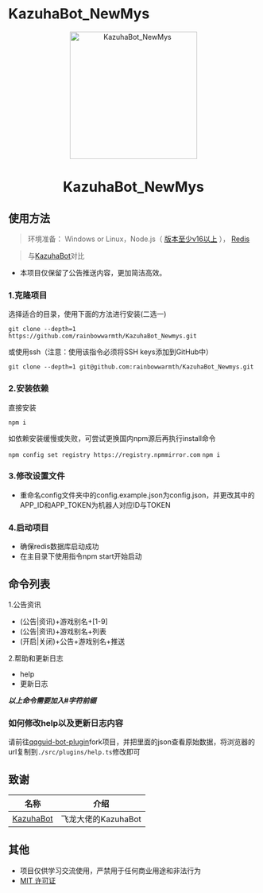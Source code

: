 # KazuhaBot_NewMys

<p align="center">
  <a href="https://github.com/rainbowwarmth/KazuhaBot_Newmys"><img src="https://upload-bbs.miyoushe.com/upload/2021/12/05/82642572/3196a8010ff14dd131d5192ba9b9743a_5729765311568100837.jpg?x-oss-process=image/resize,s_600/quality,q_80/auto-orient,0/interlace,1/format,jpg" width="256" height="256" alt="KazuhaBot_NewMys"></a>
</p>
<h1 align = "center">KazuhaBot_NewMys</h1>

## 使用方法
> 环境准备： Windows or Linux，Node.js（ [版本至少v16以上](http://nodejs.cn/download/) ）， [Redis](https://redis.io/docs/getting-started/installation/ )

> 与[KazuhaBot](https://github.com/feilongproject/KazuhaBot)对比
 * 本项目仅保留了公告推送内容，更加简洁高效。

### 1.克隆项目
选择适合的目录，使用下面的方法进行安装(二选一)

`git clone --depth=1 https://github.com/rainbowwarmth/KazuhaBot_Newmys.git`

或使用ssh（注意：使用该指令必须将SSH keys添加到GitHub中）

`git clone --depth=1 git@github.com:rainbowwarmth/KazuhaBot_Newmys.git`

### 2.安装依赖
直接安装

`npm i`

如依赖安装缓慢或失败，可尝试更换国内npm源后再执行install命令

`npm config set registry https://registry.npmmirror.com`
`npm i`

### 3.修改设置文件

* 重命名config文件夹中的config.example.json为config.json，并更改其中的APP_ID和APP_TOKEN为机器人对应ID与TOKEN

### 4.启动项目
* 确保redis数据库启动成功
* 在主目录下使用指令npm start开始启动
## 命令列表

1.公告资讯
* (公告|资讯)+游戏别名+[1-9]
* (公告|资讯)+游戏别名+列表
* (开启|关闭)+公告+游戏别名+推送

2.帮助和更新日志
* help
* 更新日志

***以上命令需要加入#字符前缀***

### 如何修改help以及更新日志内容
请前往[qqguid-bot-plugin](https://gitee.com/rainbowwarmth/qqguid-bot-plugin)fork项目，并把里面的json查看原始数据，将浏览器的url复制到`./src/plugins/help.ts`修改即可

## 致谢

|                           名称                                                         |        介绍           |
|:-------------------------------------------------------------:|:------------------:|
|[KazuhaBot](https://github.com/feilongproject/KazuhaBot)| 飞龙大佬的KazuhaBot |

## 其他
* 项目仅供学习交流使用，严禁用于任何商业用途和非法行为
* [MIT 许可证](https://github.com/rainbowwarmth/KazuhaBot_Newmys/blob/main/LICENSE)

